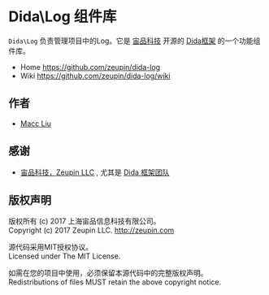 # Dida\Log 组件库

`Dida\Log` 负责管理项目中的Log。它是 [宙品科技](http://zeupin.com) 开源的 [Dida框架](http://dida.zeupin.com) 的一个功能组件库。

* Home <https://github.com/zeupin/dida-log>
* Wiki <https://github.com/zeupin/dida-log/wiki>

## 作者

* [Macc Liu](https://github.com/maccliu)

## 感谢

* [宙品科技，Zeupin LLC](http://zeupin.com) , 尤其是 [Dida 框架团队](http://dida.zeupin.com)

## 版权声明

版权所有 (c) 2017 上海宙品信息科技有限公司。<br>Copyright (c) 2017 Zeupin LLC. <http://zeupin.com>

源代码采用MIT授权协议。<br>Licensed under The MIT License.

如需在您的项目中使用，必须保留本源代码中的完整版权声明。<br>Redistributions of files MUST retain the above copyright notice.
